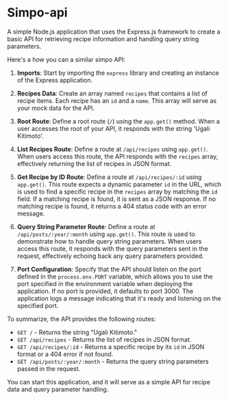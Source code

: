 # Simpo-api
A simple Node.js application that uses the Express.js framework to create a basic API for retrieving recipe information and handling query string parameters. 

Here's a how you can a similar simpo API:

1. **Imports**: Start by importing the `express` library and creating an instance of the Express application.

2. **Recipes Data**: Create an array named `recipes` that contains a list of recipe items. Each recipe has an `id` and a `name`. This array will serve as your mock data for the API.

3. **Root Route**: Define a root route (`/`) using the `app.get()` method. When a user accesses the root of your API, it responds with the string 'Ugali Kitimoto'.

4. **List Recipes Route**: Define a route at `/api/recipes` using `app.get()`. When users access this route, the API responds with the `recipes` array, effectively returning the list of recipes in JSON format.

5. **Get Recipe by ID Route**: Define a route at `/api/recipes/:id` using `app.get()`. This route expects a dynamic parameter `id` in the URL, which is used to find a specific recipe in the `recipes` array by matching the `id` field. If a matching recipe is found, it is sent as a JSON response. If no matching recipe is found, it returns a 404 status code with an error message.

6. **Query String Parameter Route**: Define a route at `/api/posts/:year/:month` using `app.get()`. This route is used to demonstrate how to handle query string parameters. When users access this route, it responds with the query parameters sent in the request, effectively echoing back any query parameters provided.

7. **Port Configuration**: Specify that the API should listen on the port defined in the `process.env.PORT` variable, which allows you to use the port specified in the environment variable when deploying the application. If no port is provided, it defaults to port 3000. The application logs a message indicating that it's ready and listening on the specified port.

To summarize, the API provides the following routes:

- `GET /` - Returns the string "Ugali Kitimoto."
- `GET /api/recipes` - Returns the list of recipes in JSON format.
- `GET /api/recipes/:id` - Returns a specific recipe by its `id` in JSON format or a 404 error if not found.
- `GET /api/posts/:year/:month` - Returns the query string parameters passed in the request.

You can start this application, and it will serve as a simple API for recipe data and query parameter handling.
